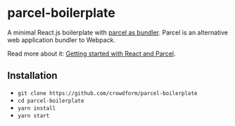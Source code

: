 # parcel-boilerplate

A minimal React.js boilerplate with [parcel as bundler](https://github.com/parcel-bundler/parcel). Parcel is an alternative web application bundler to Webpack.

Read more about it: [Getting started with React and Parcel](https://www.robinwieruch.de/parcel-react-setup/).

## Installation

-   `git clone https://github.com/crowdform/parcel-boilerplate`
-   `cd parcel-boilerplate`
-   `yarn install`
-   `yarn start`

